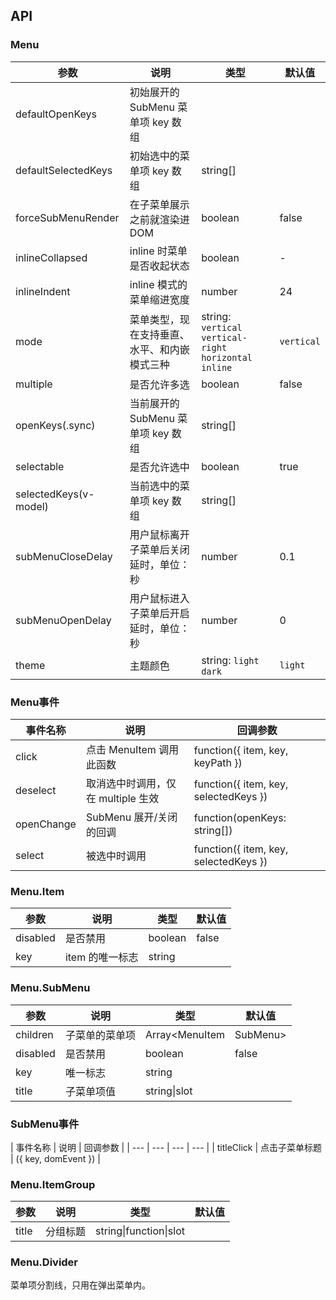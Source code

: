 
## API


### Menu

| 参数 | 说明 | 类型 | 默认值 |
| --- | --- | --- | --- |
| defaultOpenKeys | 初始展开的 SubMenu 菜单项 key 数组 |  |  |
| defaultSelectedKeys | 初始选中的菜单项 key 数组 | string[] |  |
| forceSubMenuRender | 在子菜单展示之前就渲染进 DOM | boolean | false |
| inlineCollapsed | inline 时菜单是否收起状态 | boolean | - |
| inlineIndent | inline 模式的菜单缩进宽度 | number | 24 |
| mode | 菜单类型，现在支持垂直、水平、和内嵌模式三种 | string: `vertical` `vertical-right` `horizontal` `inline` | `vertical` |
| multiple | 是否允许多选 | boolean | false |
| openKeys(.sync) | 当前展开的 SubMenu 菜单项 key 数组 | string[] |  |
| selectable | 是否允许选中 | boolean | true |
| selectedKeys(v-model) | 当前选中的菜单项 key 数组 | string[] |  |
| subMenuCloseDelay | 用户鼠标离开子菜单后关闭延时，单位：秒 | number | 0.1 |
| subMenuOpenDelay | 用户鼠标进入子菜单后开启延时，单位：秒 | number | 0 |
| theme | 主题颜色 | string: `light` `dark` | `light` |

### Menu事件
| 事件名称 | 说明 | 回调参数 |
| --- | --- | --- |
| click | 点击 MenuItem 调用此函数 | function({ item, key, keyPath }) |
| deselect | 取消选中时调用，仅在 multiple 生效 | function({ item, key, selectedKeys }) |
| openChange | SubMenu 展开/关闭的回调 | function(openKeys: string[]) |
| select | 被选中时调用 | function({ item, key, selectedKeys }) |

### Menu.Item

| 参数 | 说明 | 类型 | 默认值 |
| --- | --- | --- | --- |
| disabled | 是否禁用 | boolean | false |
| key | item 的唯一标志 | string |  |

### Menu.SubMenu

| 参数 | 说明 | 类型 | 默认值 |
| --- | --- | --- | --- |
| children | 子菜单的菜单项 | Array&lt;MenuItem|SubMenu> |  |
| disabled | 是否禁用 | boolean | false |
| key | 唯一标志 | string |  |
| title | 子菜单项值 | string\|slot |  |

### SubMenu事件
| 事件名称 | 说明 | 回调参数 |
| --- | --- | --- | --- |
| titleClick | 点击子菜单标题 | ({ key, domEvent }) |

### Menu.ItemGroup

| 参数 | 说明 | 类型 | 默认值 |
| --- | --- | --- | --- |
| title | 分组标题 | string\|function\|slot |  |

### Menu.Divider

菜单项分割线，只用在弹出菜单内。
